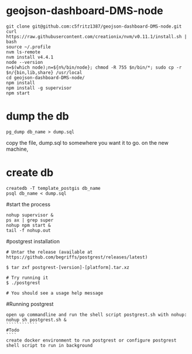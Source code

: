 # geojson-dashboard-DMS-node

```
git clone git@github.com:c5fritz1387/geojson-dashboard-DMS-node.git
curl https://raw.githubusercontent.com/creationix/nvm/v0.11.1/install.sh | bash
source ~/.profile
nvm ls-remote
nvm install v4.4.1
node --version
n=$(which node);n=${n%/bin/node}; chmod -R 755 $n/bin/*; sudo cp -r $n/{bin,lib,share} /usr/local
cd geojson-dashboard-DMS-node/
npm install
npm install -g supervisor
npm start
```

# dump the db
```
pg_dump db_name > dump.sql
```

copy the file, dump.sql to somewhere you want it to go. on the new machine,

# create db
```
createdb -T template_postgis db_name
psql db_name < dump.sql
```
#start the process

````
nohup supervisor &
ps ax | grep super
nohup npm start &
tail -f nohup.out

```````````
#postgrest installation
````````````
# Untar the release (available at https://github.com/begriffs/postgrest/releases/latest)

$ tar zxf postgrest-[version]-[platform].tar.xz

# Try running it
$ ./postgrest

# You should see a usage help message

````````````````
#Running postgrest

```````````````
open up commandline and run the shell script postgrest.sh with nohup:
nohup sh postgrest.sh &
````````````
#Todo
````
create docker environment to run postgrest or configure postgrest shell script to run in background
